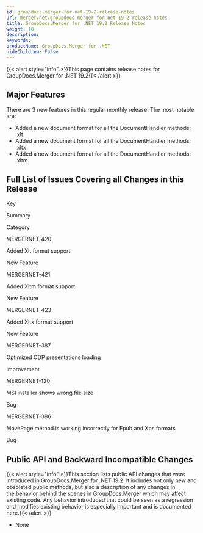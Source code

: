 ```yaml
---
id: groupdocs-merger-for-net-19-2-release-notes
url: merger/net/groupdocs-merger-for-net-19-2-release-notes
title: GroupDocs.Merger for .NET 19.2 Release Notes
weight: 10
description: 
keywords: 
productName: GroupDocs.Merger for .NET
hideChildren: False
---
```

{{< alert style="info" >}}This page contains release notes for GroupDocs.Merger for .NET 19.2{{< /alert >}}

## Major Features

There are 3 new features in this regular monthly release. The most notable are:

*   Added a new document format for all the DocumentHandler methods: .xlt
*   Added a new document format for all the DocumentHandler methods: .xltx
*   Added a new document format for all the DocumentHandler methods: .xltm

## Full List of Issues Covering all Changes in this Release

Key

Summary

Category

MERGERNET-420

Added Xlt format support

New Feature

MERGERNET-421

Added Xltm format support

New Feature

MERGERNET-423

Added Xltx format support

New Feature

MERGERNET-387

Optimized ODP presentations loading

Improvement

MERGERNET-120

MSI installer shows wrong file size

Bug

MERGERNET-396

MovePage method is working incorrectly for Epub and Xps formats

Bug

## Public API and Backward Incompatible Changes

{{< alert style="info" >}}This section lists public API changes that were introduced in GroupDocs.Merger for .NET 19.2. It includes not only new and obsoleted public methods, but also a description of any changes in the behavior behind the scenes in GroupDocs.Merger which may affect existing code. Any behavior introduced that could be seen as a regression and modifies existing behavior is especially important and is documented here.{{< /alert >}}

*   None
